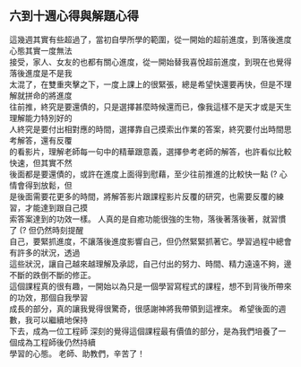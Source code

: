 ## 六到十週心得與解題心得

這幾週其實有些超過了，當初自學所學的範圍，從一開始的超前進度，到落後進度心態其實一度無法  
接受，家人、女友的也都有關心進度，從一開始替我喜悅超前進度，到現在也覺得落後進度是不是我  
太混了，在雙重夾擊之下，一度上課上的很緊張，總是希望快還要再快，但是不理解就拼命的將進度  
往前推，終究是要還債的，只是選擇甚麼時候還而已，像我這樣不是天才或是天生理解能力特別好的  
人終究是要付出相對應的時間，選擇靠自己摸索出作業的答案，終究要付出時間思考解答，還有反覆  
的看影片，理解老師每一句中的精華跟意義，選擇參考老師的解答，也許看似比較快速，但其實不然  
後面都是要還債的，或許在進度上面得到慰藉，至少往前推進的比較快一點 (? 心情會得到放鬆，但  
是後面需要花更多的時間，將解答影片跟課程影片反覆的研究，也需要反覆的練習，才能達到跟自己摸  
索答案達到的功效一樣。
人真的是自癒功能很強的生物，落後著落後著，就習慣了 (? 但仍然時刻提醒  
自己，要緊抓進度，不讓落後進度影響自己，但仍然緊緊抓著它。學習過程中總會有許多的狀況，透過  
這些狀況，讓自己越來越理解及承認，自己付出的努力、時間、精力遠遠不夠，邊不斷的跌倒不斷的修正。  
這個課程真的很有趣，一開始以為只是一個學習寫程式的課程，想不到背後所帶來的功效，那個自我學習  
成長的部分，真的讓我覺得很驚奇，很感謝神將我帶領到這裡來。
希望後面的週數，我可以繼續地保持  
下去，成為一位工程師
深刻的覺得這個課程最有價值的部分，是為我們培養了一個成為工程師後仍然持續  
學習的心態。
老師、助教們，辛苦了！


